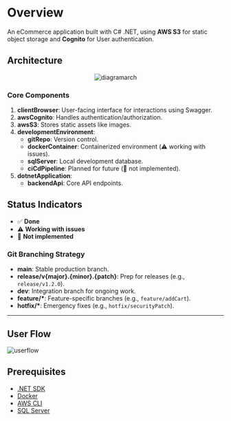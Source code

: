 # Overview

An eCommerce application built with C# .NET, using **AWS S3** for static object storage and **Cognito** for User authentication.

## Architecture

<div align="center">

![diagramarch](https://github.com/user-attachments/assets/40ee2979-1f15-443d-844b-c832265ee2f4)

</div>

### Core Components

1. **clientBrowser**: User-facing interface for interactions using Swagger.
2. **awsCognito**: Handles authentication/authorization.
3. **awsS3**: Stores static assets like images.
4. **developmentEnvironment**:
    - **gitRepo**: Version control.
    - **dockerContainer**: Containerized environment (⚠️ working with issues).
    - **sqlServer**: Local development database.
    - **ciCdPipeline**: Planned for future (🔴 not implemented).
5. **dotnetApplication**:
    - **backendApi**: Core API endpoints.

## Status Indicators

-   ✅ **Done**
-   ⚠️ **Working with issues**
-   🔴 **Not implemented**

### Git Branching Strategy

-   **main**: Stable production branch.
-   **release/v{major}.{minor}.{patch}**: Prep for releases (e.g., `release/v1.2.0`).
-   **dev**: Integration branch for ongoing work.
-   **feature/\***: Feature-specific branches (e.g., `feature/addCart`).
-   **hotfix/\***: Emergency fixes (e.g., `hotfix/securityPatch`).

---

## User Flow

![userflow](https://github.com/user-attachments/assets/2073e29c-04ea-4ce8-8371-85a345fd4f2b)

## Prerequisites

-   [.NET SDK](https://dotnet.microsoft.com/download)
-   [Docker](https://www.docker.com/get-started)
-   [AWS CLI](https://aws.amazon.com/cli/)
-   [SQL Server](https://www.microsoft.com/en-us/sql-server/sql-server-downloads)

